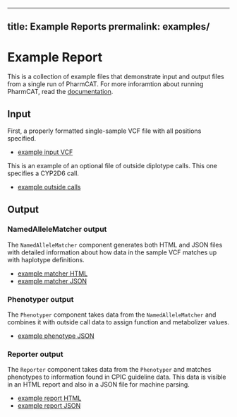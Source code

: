 
---
title: Example Reports
prermalink: examples/
---

# Example Report

This is a collection of example files that demonstrate input and output files from a single run of PharmCAT. For more 
inforamtion about running PharmCAT, read the [documentation](https://github.com/PharmGKB/PharmCAT/wiki/Running-PharmCAT).


## Input

First, a properly formatted single-sample VCF file with all positions specified.

- [example input VCF](pharmcat.example.vcf)

This is an example of an optional file of outside diplotype calls. This one specifies a CYP2D6 call.

- [example outside calls](pharmcat.example.outsideCall.tsv)


## Output

### NamedAlleleMatcher output

The `NamedAlleleMatcher` component generates both HTML and JSON files with detailed information about how data in the 
sample VCF matches up with haplotype definitions.

- [example matcher HTML](pharmcat.example.matcher.html)
- [example matcher JSON](pharmcat.example.matcher.json)

### Phenotyper output

The `Phenotyper` component takes data from the `NamedAlleleMatcher` and combines it with outside call data to assign 
function and metabolizer values.

- [example phenotype JSON](pharmcat.example.phenotyper.json)

### Reporter output

The `Reporter` component takes data from the `Phenotyper` and matches phenotypes to information found in CPIC guideline
data. This data is visible in an HTML report and also in a JSON file for machine parsing.

- [example report HTML](pharmcat.example.report.html)
- [example report JSON](pharmcat.example.report.json)
